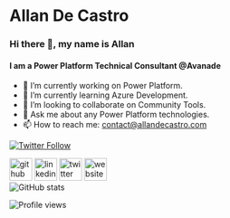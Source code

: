 # Allan De Castro

### Hi there 👋, my name is Allan 
#### I am a Power Platform Technical Consultant @Avanade

- 🔭 I’m currently working on Power Platform. 
- 🌱 I’m currently learning Azure Development. 
- 👯 I’m looking to collaborate on Community Tools. 
- 💬 Ask me about any Power Platform technologies. 
- 📫 How to reach me: contact@allandecastro.com 

[![Twitter Follow](https://img.shields.io/twitter/follow/decastroallan?color=blue&logo=twitter&style=for-the-badge)](https://twitter.com/intent/follow?screen_name=decastroallan)

[<img src='https://cdn.jsdelivr.net/npm/simple-icons@3.0.1/icons/github.svg' alt='github' height='40'>](https://github.com/allandecastro)  [<img src='https://cdn.jsdelivr.net/npm/simple-icons@3.0.1/icons/linkedin.svg' alt='linkedin' height='40'>](https://www.linkedin.com/in/allandecastro/)  [<img src='https://cdn.jsdelivr.net/npm/simple-icons@3.0.1/icons/twitter.svg' alt='twitter' height='40'>](https://twitter.com/decastroallan)  [<img src='https://cdn.jsdelivr.net/npm/simple-icons@3.0.1/icons/icloud.svg' alt='website' height='40'>](https://blog.allandecastro.com)  
![GitHub stats](https://github-readme-stats.vercel.app/api?username=allandecastro&show_icons=true)  

![Profile views](https://gpvc.arturio.dev/allandecastro)  
